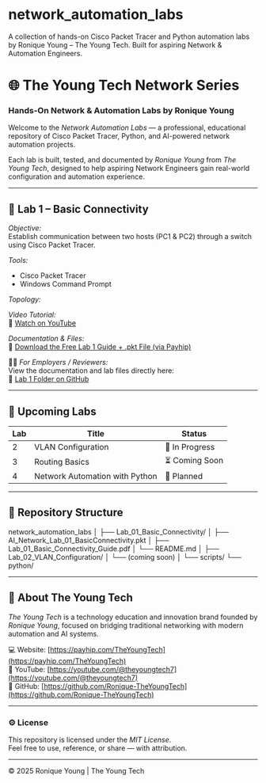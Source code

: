 # network_automation_labs
A collection of hands-on Cisco Packet Tracer and Python automation labs by Ronique Young – The Young Tech. Built for aspiring Network &amp; Automation Engineers.
# 🌐 The Young Tech Network Series
### Hands-On Network & Automation Labs by Ronique Young

Welcome to the *Network Automation Labs* — a professional, educational repository of Cisco Packet Tracer, Python, and AI-powered network automation projects.

Each lab is built, tested, and documented by *Ronique Young* from *The Young Tech*, designed to help aspiring Network Engineers gain real-world configuration and automation experience.

---

## 🔹 Lab 1 – Basic Connectivity
*Objective:*  
Establish communication between two hosts (PC1 & PC2) through a switch using Cisco Packet Tracer.

*Tools:*  
- Cisco Packet Tracer  
- Windows Command Prompt  

*Topology:*

*Video Tutorial:*  
🎥 [Watch on YouTube](https://youtu.be/yYm2YQrMYBY)  

*Documentation & Files:*  
📘 [Download the Free Lab 1 Guide + .pkt File (via Payhip)](https://payhip.com/b/wYmux)

👩‍💼 *For Employers / Reviewers:*  
View the documentation and lab files directly here:  
🔗 [Lab 1 Folder on GitHub](https://github.com/Ronique-TheYoungTech/network_automation_labs/tree/main/Lab_01_Basic_Connectivity)

---

## 🔹 Upcoming Labs
| Lab | Title | Status |
|------|--------|--------|
| 2 | VLAN Configuration | 🔄 In Progress |
| 3 | Routing Basics | ⏳ Coming Soon |
| 4 | Network Automation with Python | 🧠 Planned |

---

## 🧩 Repository Structure

network_automation_labs
│
├── Lab_01_Basic_Connectivity/
│   ├── AI_Network_Lab_01_BasicConnectivity.pkt
│   ├── Lab_01_Basic_Connectivity_Guide.pdf
│   └── README.md
│
├── Lab_02_VLAN_Configuration/
│   └── (coming soon)
│
└── scripts/
└── python/

---

## 🧠 About The Young Tech
*The Young Tech* is a technology education and innovation brand founded by *Ronique Young*, focused on bridging traditional networking with modern automation and AI systems.

💻 Website: [https://payhip.com/TheYoungTech](https://payhip.com/TheYoungTech)  
🎥 YouTube: [https://youtube.com/@theyoungtech7](https://youtube.com/@theyoungtech7)  
📂 GitHub: [https://github.com/Ronique-TheYoungTech](https://github.com/Ronique-TheYoungTech)

---

### ⚙ License
This repository is licensed under the *MIT License*.  
Feel free to use, reference, or share — with attribution.

---

© 2025 Ronique Young | The Young Tech
